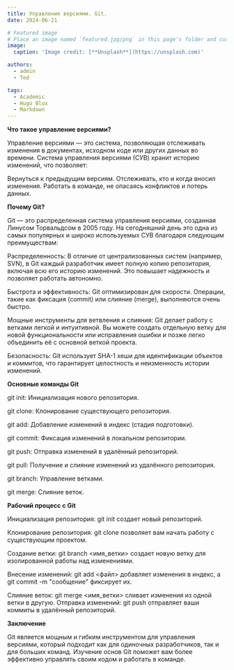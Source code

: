 ```yaml
---
title: Управление версиями. Git.
date: 2024-06-21

# Featured image
# Place an image named `featured.jpg/png` in this page's folder and customize its options here.
image:
  caption: 'Image credit: [**Unsplash**](https://unsplash.com)'

authors:
  - admin
  - Ted

tags:
  - Academic
  - Hugo Blox
  - Markdown
---
```


**Что такое управление версиями?**

Управление версиями — это система, позволяющая отслеживать изменения в документах, исходном коде или других данных во времени. Система управления версиями (СУВ) хранит историю изменений, что позволяет:

Вернуться к предыдущим версиям.
Отслеживать, кто и когда вносил изменения.
Работать в команде, не опасаясь конфликтов и потерь данных.

**Почему Git?**

Git — это распределенная система управления версиями, созданная Линусом Торвальдсом в 2005 году. На сегодняшний день это одна из самых популярных и широко используемых СУВ благодаря следующим преимуществам:

Распределенность: В отличие от централизованных систем (например, SVN), в Git каждый разработчик имеет полную копию репозитория, включая всю его историю изменений. Это повышает надежность и позволяет работать автономно.

Быстрота и эффективность: Git оптимизирован для скорости. Операции, такие как фиксация (commit) или слияние (merge), выполняются очень быстро.

Мощные инструменты для ветвления и слияния: Git делает работу с ветками легкой и интуитивной. Вы можете создать отдельную ветку для новой функциональности или исправления ошибки и позже легко объединить её с основной веткой проекта.

Безопасность: Git использует SHA-1 хеши для идентификации объектов и коммитов, что гарантирует целостность и неизменность истории изменений.

**Основные команды Git**

git init: Инициализация нового репозитория.

git clone: Клонирование существующего репозитория.

git add: Добавление изменений в индекс (стадия подготовки).

git commit: Фиксация изменений в локальном репозитории.

git push: Отправка изменений в удалённый репозиторий.

git pull: Получение и слияние изменений из удалённого репозитория.

git branch: Управление ветками.

git merge: Слияние веток.

**Рабочий процесс с Git**

Инициализация репозитория: git init создает новый репозиторий.

Клонирование репозитория: git clone позволяет вам начать работу с существующим проектом.

Создание ветки: git branch <имя_ветки> создает новую ветку для изолированной работы над изменениями.

Внесение изменений: git add <файл> добавляет изменения в индекс, а git commit -m "сообщение" фиксирует их.

Слияние веток: git merge <имя_ветки> сливает изменения из одной ветки в другую.
Отправка изменений: git push отправляет ваши коммиты в удалённый репозиторий.

**Заключение**

Git является мощным и гибким инструментом для управления версиями, который подходит как для одиночных разработчиков, так и для больших команд. Изучение основ Git поможет вам более эффективно управлять своим кодом и работать в команде.
